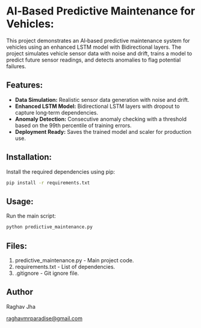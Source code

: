 # AI‑Based Predictive Maintenance for Vehicles:

This project demonstrates an AI‑based predictive maintenance system for vehicles using an enhanced LSTM model with Bidirectional layers. The project simulates vehicle sensor data with noise and drift, trains a model to predict future sensor readings, and detects anomalies to flag potential failures.

## Features:

- **Data Simulation:** Realistic sensor data generation with noise and drift.
- **Enhanced LSTM Model:** Bidirectional LSTM layers with dropout to capture long‑term dependencies.
- **Anomaly Detection:** Consecutive anomaly checking with a threshold based on the 99th percentile of training errors.
- **Deployment Ready:** Saves the trained model and scaler for production use.

## Installation:

Install the required dependencies using pip:

```bash
pip install -r requirements.txt
```

## Usage:

Run the main script:

```bash
python predictive_maintenance.py
```

## Files:

1. predictive_maintenance.py - Main project code.
2. requirements.txt - List of dependencies.
3. .gitignore - Git ignore file.

## Author

Raghav Jha

raghavmrparadise@gmail.com
